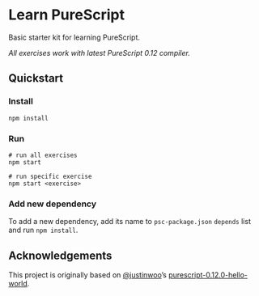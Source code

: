 # Learn PureScript

Basic starter kit for learning PureScript.

_All exercises work with latest PureScript 0.12 compiler._

## Quickstart

### Install

```
npm install
```

### Run

```
# run all exercises
npm start

# run specific exercise
npm start <exercise>
```

### Add new dependency

To add a new dependency, add its name to `psc-package.json` `depends` list
and run `npm install`.

## Acknowledgements

This project is originally based on [@justinwoo]’s [purescript-0.12.0-hello-world].


[@justinwoo]: https://github.com/justinwoo
[purescript-0.12.0-hello-world]: https://github.com/justinwoo/purescript-0.12.0-hello-world
